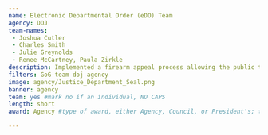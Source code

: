 ```yaml
---
name: Electronic Departmental Order (eDO) Team
agency: DOJ
team-names:
 - Joshua Cutler
 - Charles Smith
 - Julie Greynolds
 - Renee McCartney, Paula Zirkle
description: Implemented a firearm appeal process allowing the public to submit requests and receive responses electronically. Their efforts reduced response times by over 95%, decreased staffing needs by over 70%, and improved customer experience.
filters: GoG-team doj agency
image: agency/Justice_Department_Seal.png
banner: agency
team: yes #mark no if an individual, NO CAPS
length: short
award: Agency #type of award, either Agency, Council, or President's; this is case sensitive so make sure to match the options listed exactly. This section generates the format of the card

---
```

